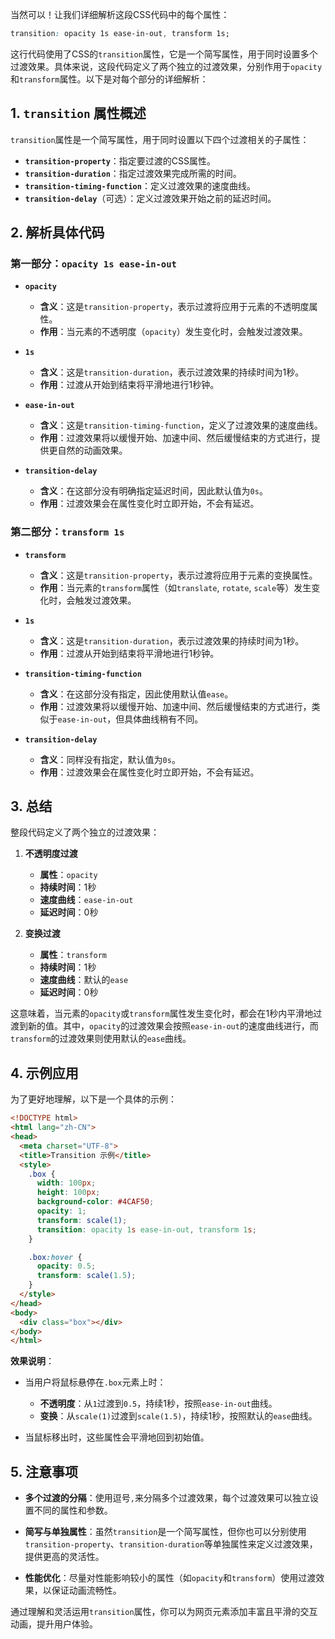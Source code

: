 当然可以！让我们详细解析这段CSS代码中的每个属性：

```css
transition: opacity 1s ease-in-out, transform 1s;
```

这行代码使用了CSS的`transition`属性，它是一个简写属性，用于同时设置多个过渡效果。具体来说，这段代码定义了两个独立的过渡效果，分别作用于`opacity`和`transform`属性。以下是对每个部分的详细解析：

## 1. `transition` 属性概述

`transition`属性是一个简写属性，用于同时设置以下四个过渡相关的子属性：

- **`transition-property`**：指定要过渡的CSS属性。
- **`transition-duration`**：指定过渡效果完成所需的时间。
- **`transition-timing-function`**：定义过渡效果的速度曲线。
- **`transition-delay`**（可选）：定义过渡效果开始之前的延迟时间。

## 2. 解析具体代码

### 第一部分：`opacity 1s ease-in-out`

- **`opacity`**
  - **含义**：这是`transition-property`，表示过渡将应用于元素的不透明度属性。
  - **作用**：当元素的不透明度（`opacity`）发生变化时，会触发过渡效果。

- **`1s`**
  - **含义**：这是`transition-duration`，表示过渡效果的持续时间为1秒。
  - **作用**：过渡从开始到结束将平滑地进行1秒钟。

- **`ease-in-out`**
  - **含义**：这是`transition-timing-function`，定义了过渡效果的速度曲线。
  - **作用**：过渡效果将以缓慢开始、加速中间、然后缓慢结束的方式进行，提供更自然的动画效果。

- **`transition-delay`**
  - **含义**：在这部分没有明确指定延迟时间，因此默认值为`0s`。
  - **作用**：过渡效果会在属性变化时立即开始，不会有延迟。

### 第二部分：`transform 1s`

- **`transform`**
  - **含义**：这是`transition-property`，表示过渡将应用于元素的变换属性。
  - **作用**：当元素的`transform`属性（如`translate`, `rotate`, `scale`等）发生变化时，会触发过渡效果。

- **`1s`**
  - **含义**：这是`transition-duration`，表示过渡效果的持续时间为1秒。
  - **作用**：过渡从开始到结束将平滑地进行1秒钟。

- **`transition-timing-function`**
  - **含义**：在这部分没有指定，因此使用默认值`ease`。
  - **作用**：过渡效果将以缓慢开始、加速中间、然后缓慢结束的方式进行，类似于`ease-in-out`，但具体曲线稍有不同。

- **`transition-delay`**
  - **含义**：同样没有指定，默认值为`0s`。
  - **作用**：过渡效果会在属性变化时立即开始，不会有延迟。

## 3. 总结

整段代码定义了两个独立的过渡效果：

1. **不透明度过渡**
   - **属性**：`opacity`
   - **持续时间**：1秒
   - **速度曲线**：`ease-in-out`
   - **延迟时间**：0秒

2. **变换过渡**
   - **属性**：`transform`
   - **持续时间**：1秒
   - **速度曲线**：默认的`ease`
   - **延迟时间**：0秒

这意味着，当元素的`opacity`或`transform`属性发生变化时，都会在1秒内平滑地过渡到新的值。其中，`opacity`的过渡效果会按照`ease-in-out`的速度曲线进行，而`transform`的过渡效果则使用默认的`ease`曲线。

## 4. 示例应用

为了更好地理解，以下是一个具体的示例：

```html
<!DOCTYPE html>
<html lang="zh-CN">
<head>
  <meta charset="UTF-8">
  <title>Transition 示例</title>
  <style>
    .box {
      width: 100px;
      height: 100px;
      background-color: #4CAF50;
      opacity: 1;
      transform: scale(1);
      transition: opacity 1s ease-in-out, transform 1s;
    }

    .box:hover {
      opacity: 0.5;
      transform: scale(1.5);
    }
  </style>
</head>
<body>
  <div class="box"></div>
</body>
</html>
```

**效果说明**：

- 当用户将鼠标悬停在`.box`元素上时：
  - **不透明度**：从`1`过渡到`0.5`，持续1秒，按照`ease-in-out`曲线。
  - **变换**：从`scale(1)`过渡到`scale(1.5)`，持续1秒，按照默认的`ease`曲线。
  
- 当鼠标移出时，这些属性会平滑地回到初始值。

## 5. 注意事项

- **多个过渡的分隔**：使用逗号`,`来分隔多个过渡效果，每个过渡效果可以独立设置不同的属性和参数。
  
- **简写与单独属性**：虽然`transition`是一个简写属性，但你也可以分别使用`transition-property`、`transition-duration`等单独属性来定义过渡效果，提供更高的灵活性。

- **性能优化**：尽量对性能影响较小的属性（如`opacity`和`transform`）使用过渡效果，以保证动画流畅性。

通过理解和灵活运用`transition`属性，你可以为网页元素添加丰富且平滑的交互动画，提升用户体验。